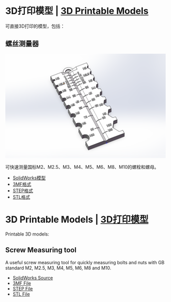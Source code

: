 <a name="chs"></a>

# 3D打印模型 | [3D Printable Models](#english)

可直接3D打印的模型，包括：

## 螺丝测量器

![img](screw-measuring-tool/screw-measuring-tool.png)

可快速测量国标M2、M2.5、M3、M4、M5、M6、M8、M10的螺栓和螺母。

- [SolidWorks模型](screw-measuring-tool/screw-measuring-tool.SLDPRT)
- [3MF格式](screw-measuring-tool/screw-measuring-tool.3MF)
- [STEP格式](screw-measuring-tool/screw-measuring-tool.STEP)
- [STL格式](screw-measuring-tool/screw-measuring-tool.STL)

<a name="english"></a>

# 3D Printable Models | [3D打印模型](#chs)

Printable 3D models:

## Screw Measuring tool

A useful screw measuring tool for quickly measuring bolts and nuts with GB standard M2, M2.5, M3, M4, M5, M6, M8 and M10.

- [SolidWorks Source](screw-measuring-tool/screw-measuring-tool.SLDPRT)
- [3MF File](screw-measuring-tool/screw-measuring-tool.3MF)
- [STEP File](screw-measuring-tool/screw-measuring-tool.STEP)
- [STL File](screw-measuring-tool/screw-measuring-tool.STL)
